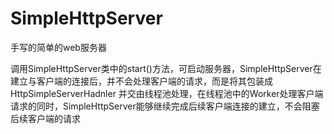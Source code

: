 # SimpleHttpServer
手写的简单的web服务器

调用SimpleHttpServer类中的start()方法，可启动服务器，SimpleHttpServer在建立与客户端的连接后，并不会处理客户端的请求，而是将其包装成HttpSimpleServerHadnler
并交由线程池处理，在线程池中的Worker处理客户端请求的同时，SimpleHttpServer能够继续完成后续客户端连接的建立，不会阻塞后续客户端的请求


